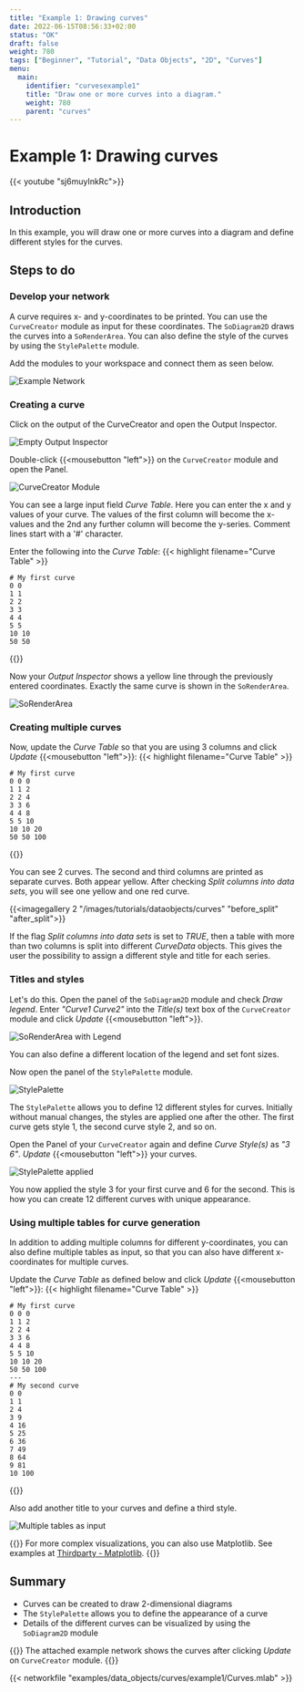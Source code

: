 ```yaml
---
title: "Example 1: Drawing curves"
date: 2022-06-15T08:56:33+02:00
status: "OK"
draft: false
weight: 780
tags: ["Beginner", "Tutorial", "Data Objects", "2D", "Curves"]
menu: 
  main:
    identifier: "curvesexample1"
    title: "Draw one or more curves into a diagram."
    weight: 780
    parent: "curves"
---
```

# Example 1: Drawing curves

{{< youtube "sj6muyInkRc">}}

## Introduction

In this example, you will draw one or more curves into a diagram and define different styles for the curves.

## Steps to do
### Develop your network
A curve requires x- and y-coordinates to be printed. You can use the `CurveCreator` module as input for these coordinates. The `SoDiagram2D` draws the curves into a `SoRenderArea`. You can also define the style of the curves by using the `StylePalette` module.

Add the modules to your workspace and connect them as seen below.

![Example Network](/images/tutorials/dataobjects/curves/example_network.png "Example Network")
### Creating a curve
Click on the output of the CurveCreator and open the Output Inspector.

![Empty Output Inspector](/images/tutorials/dataobjects/curves/OutputInspector_empty.png "Empty Output Inspector")

Double-click {{<mousebutton "left">}} on the `CurveCreator` module and open the Panel.

![CurveCreator Module](/images/tutorials/dataobjects/curves/CurveCreatorModule.png "CurveCreator Module")

You can see a large input field *Curve Table*. Here you can enter the x and y values of your curve. The values of the first column will become the x-values and the 2nd any further column will become the y-series. Comment lines start with a '#' character.

Enter the following into the *Curve Table*:
{{< highlight filename="Curve Table" >}}
```Text
# My first curve
0 0
1 1
2 2
3 3
4 4
5 5
10 10
50 50
```
{{</highlight>}}

Now your *Output Inspector* shows a yellow line through the previously entered coordinates. Exactly the same curve is shown in the `SoRenderArea`.

![SoRenderArea](/images/tutorials/dataobjects/curves/SoRenderArea.png "SoRenderArea")

### Creating multiple curves
Now, update the *Curve Table* so that you are using 3 columns and click *Update* {{<mousebutton "left">}}:
{{< highlight filename="Curve Table" >}}
```Text
# My first curve
0 0 0
1 1 2
2 2 4
3 3 6
4 4 8
5 5 10
10 10 20
50 50 100
```
{{</highlight>}}

You can see 2 curves. The second and third columns are printed as separate curves. Both appear yellow. After checking *Split columns into data sets*, you will see one yellow and one red curve.

{{<imagegallery 2 "/images/tutorials/dataobjects/curves" "before_split" "after_split">}}

If the flag *Split columns into data sets* is set to *TRUE*, then a table with more than two columns is split into different *CurveData* objects. This gives the user the possibility to assign a different style and title for each series.

### Titles and styles
Let's do this. Open the panel of the `SoDiagram2D` module and check *Draw legend*. Enter *"Curve1 Curve2"* into the *Title(s)* text box of the `CurveCreator` module and click *Update* {{<mousebutton "left">}}.

![SoRenderArea with Legend](/images/tutorials/dataobjects/curves/SoRenderArea2.png "SoRenderArea with Legend")

You can also define a different location of the legend and set font sizes.

Now open the panel of the `StylePalette` module.

![StylePalette](/images/tutorials/dataobjects/curves/StylePalette.png "StylePalette")

The `StylePalette` allows you to define 12 different styles for curves. Initially without manual changes, the styles are applied one after the other. The first curve gets style 1, the second curve style 2, and so on.

Open the Panel of your `CurveCreator` again and define *Curve Style(s)* as *"3 6"*. *Update* {{<mousebutton "left">}} your curves.

![StylePalette applied](/images/tutorials/dataobjects/curves/StylePalette_applied.png "StylePalette applied")

You now applied the style 3 for your first curve and 6 for the second. This is how you can create 12 different curves with unique appearance.

### Using multiple tables for curve generation
In addition to adding multiple columns for different y-coordinates, you can also define multiple tables as input, so that you can also have different x-coordinates for multiple curves.

Update the *Curve Table* as defined below and click *Update* {{<mousebutton "left">}}:
{{< highlight filename="Curve Table" >}}
```Text
# My first curve
0 0 0
1 1 2
2 2 4
3 3 6
4 4 8
5 5 10
10 10 20
50 50 100
---
# My second curve
0 0
1 1
2 4
3 9
4 16
5 25
6 36
7 49
8 64
9 81
10 100
```
{{</highlight>}}

Also add another title to your curves and define a third style.

![Multiple tables as input](/images/tutorials/dataobjects/curves/Multiple_tables.png "Multiple tables as input")

{{<alert class="info" caption="Additional Information">}}
For more complex visualizations, you can also use Matplotlib. See examples at [Thirdparty - Matplotlib](/tutorials/thirdparty/matplotlib "Thirdparty - Matplotlib").
{{</alert>}}

## Summary
* Curves can be created to draw 2-dimensional diagrams
* The `StylePalette` allows you to define the appearance of a curve
* Details of the different curves can be visualized by using the `SoDiagram2D` module

{{<alert class="info" caption="Additional Information">}}
The attached example network shows the curves after clicking *Update* on `CurveCreator` module.
{{</alert>}}

{{< networkfile "examples/data_objects/curves/example1/Curves.mlab" >}}
